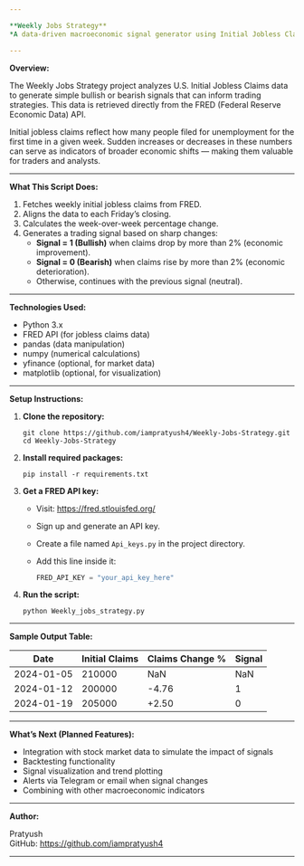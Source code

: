 ```yaml
---

**Weekly Jobs Strategy**  
*A data-driven macroeconomic signal generator using Initial Jobless Claims*

---
```


**Overview:**

The Weekly Jobs Strategy project analyzes U.S. Initial Jobless Claims data to generate simple bullish or bearish signals that can inform trading strategies. This data is retrieved directly from the FRED (Federal Reserve Economic Data) API.

Initial jobless claims reflect how many people filed for unemployment for the first time in a given week. Sudden increases or decreases in these numbers can serve as indicators of broader economic shifts — making them valuable for traders and analysts.

---

**What This Script Does:**

1. Fetches weekly initial jobless claims from FRED.
2. Aligns the data to each Friday’s closing.
3. Calculates the week-over-week percentage change.
4. Generates a trading signal based on sharp changes:
   - **Signal = 1 (Bullish)** when claims drop by more than 2% (economic improvement).
   - **Signal = 0 (Bearish)** when claims rise by more than 2% (economic deterioration).
   - Otherwise, continues with the previous signal (neutral).

---

**Technologies Used:**

- Python 3.x  
- FRED API (for jobless claims data)  
- pandas (data manipulation)  
- numpy (numerical calculations)  
- yfinance (optional, for market data)  
- matplotlib (optional, for visualization)

---

**Setup Instructions:**

1. **Clone the repository:**

   ```
   git clone https://github.com/iampratyush4/Weekly-Jobs-Strategy.git
   cd Weekly-Jobs-Strategy
   ```

2. **Install required packages:**

   ```
   pip install -r requirements.txt
   ```

3. **Get a FRED API key:**

   - Visit: https://fred.stlouisfed.org/
   - Sign up and generate an API key.
   - Create a file named `Api_keys.py` in the project directory.
   - Add this line inside it:

     ```python
     FRED_API_KEY = "your_api_key_here"
     ```

4. **Run the script:**

   ```
   python Weekly_jobs_strategy.py
   ```

---

**Sample Output Table:**

| Date       | Initial Claims | Claims Change % | Signal |
|------------|----------------|------------------|--------|
| 2024-01-05 | 210000         | NaN              | NaN    |
| 2024-01-12 | 200000         | -4.76            | 1      |
| 2024-01-19 | 205000         | +2.50            | 0      |

---

**What’s Next (Planned Features):**

- Integration with stock market data to simulate the impact of signals  
- Backtesting functionality  
- Signal visualization and trend plotting  
- Alerts via Telegram or email when signal changes  
- Combining with other macroeconomic indicators  

---

**Author:**

Pratyush  
GitHub: https://github.com/iampratyush4  

---
